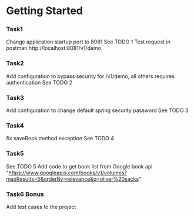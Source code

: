 # Getting Started

### Task1
Change application startup port to 8081
See TODO 1
Test request in postman
http://localhost:8081/v1/demo

### Task2
Add configuration to bypass security for /v1/demo, all others requires authentication
See TODO 2

### Task3
Add configuration to change default spring security password
See TODO 3

### Task4
fix saveBook method exception
See TODO 4

### Task5
See TODO 5
Add code to get book list from Google book api "https://www.googleapis.com/books/v1/volumes?maxResults=5&orderBy=relevance&q=oliver%20sacks"

### Task6 Bonus
Add test cases to the project